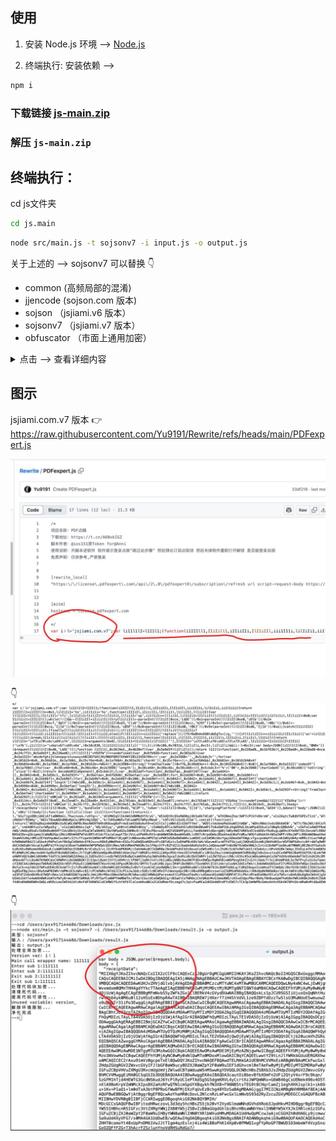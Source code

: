 ## 使用

1. 安装 Node.js 环境 ——> [Node.js](https://nodejs.org/zh-cn/download/prebuilt-installer)
  
2. 终端执行:
           安装依赖  ——> 
```bash
npm i
```
### 下载链接 [js-main.zip](https://github.com/pxx917144686/js/archive/refs/heads/main.zip)
### 解压 `js-main.zip`
## 终端执行：
   cd js文件夹
```bash
cd js.main
```
```bash
node src/main.js -t sojsonv7 -i input.js -o output.js
```
关于上述的 ——> sojsonv7   可以替换
👇
* common (高频局部的混淆)
* jjencode  (sojson.com 版本)
* sojson  （jsjiami.v6 版本）
* sojsonv7 （jsjiami.v7 版本）
* obfuscator  （市面上通用加密）

<details>
<summary>点击 ——> 查看详细内容</summary>
注意:

* 文件中不能包含除混淆代码以外的内容（非混淆代码）

* 默认输出 ——> 文件为`output.js`
</details> 

## 图示

jsjiami.com.v7 版本  👉  https://raw.githubusercontent.com/Yu9191/Rewrite/refs/heads/main/PDFexpert.js

![Preview](./xx/1.jpg)

👇
![Preview](./xx/2.jpg)

👇
![Preview](./xx/3.jpg)
